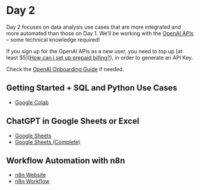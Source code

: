 # Day 2

Day 2 focuses on data analysis use cases that are more integrated and more automated than those on Day 1. We’ll be working with the [OpenAI APIs](https://platform.openai.com/) – some technical knowledge required!

If you sign up for the OpenAI APIs as a new user, you need to top up [at least $5]([How can I set up prepaid billing?](https://help.openai.com/en/articles/8264644-how-can-i-set-up-prepaid-billing)), in order to generate an API Key.

Check the [OpenAI Onboarding Guide](https://github.com/tobiaszwingmann/chatgpt-for-data-analytics-bootcamp/blob/main/day%202/OpenAI%20Platform%20Onboarding.pdf) if needed.

## Getting Started + SQL and Python Use Cases
* [Google Colab](https://colab.research.google.com/drive/1rNxdxKj3Bg0F0bVsB1l3YABcstI9dk7S?usp=sharing)

## ChatGPT in Google Sheets or Excel
* [Google Sheets](https://docs.google.com/spreadsheets/d/1cmX0bdRJ-vx_1v46J1BILEPhPm7YK2qXv-tw7B_3skM/edit?usp=sharing)
* [Google Sheets (Complete)](https://docs.google.com/spreadsheets/d/1tZX1ntR36oO12UIzwNnJFswrdgwWkD4kvAviHC7FUZk/edit?usp=sharing)

## Workflow Automation with n8n
* [n8n Website](https://n8n.io/)
* [n8n Workflow](https://github.com/tobiaszwingmann/chatgpt-for-data-analytics-bootcamp/blob/main/day%202/n8n/Data%20Preparation%20Workflow.json)
